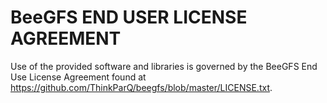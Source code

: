 # BeeGFS END USER LICENSE AGREEMENT

Use of the provided software and libraries is governed by the BeeGFS End Use License Agreement found at https://github.com/ThinkParQ/beegfs/blob/master/LICENSE.txt.
